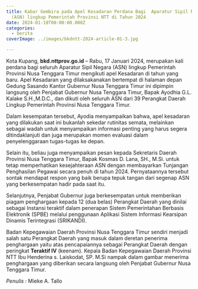 ```yaml
---
title: Kabar Gembira pada Apel Kesadaran Perdana Bagi  Aparatur Sipil Negara
  (ASN) lingkup Pemerintah Provinsi NTT di Tahun 2024
date: 2024-01-18T00:00:00.000Z
categories:
  - berita
coverImage: ../images/bkdntt-2024-article-01-3.jpg

---
```


Kota Kupang, **bkd.nttprov.go.id** – Rabu, 17 Januari 2024, merupakan kali perdana bagi seluruh Aparatur Sipil Negara (ASN) lingkup Pemerintah Provinsi Nusa Tenggara Timur mengikuti apel Kesadaran di tahun yang baru. Apel Kesadaran yang dilaksakanakan bertempat di halaman depan Gedung Sasando Kantor Gubernur Nusa Tenggara Timur ini dipimpin langsung oleh Penjabat Gubernur Nusa Tenggara Timur, Bapak Ayodhia G.L. Kalake S.H.,M.D.C., dan dikuti oleh seluruh ASN dari 39 Perangkat Daerah Lingkup Pemerintah Provinsi Nusa Tenggara Timur.

Dalam kesempatan tersebut, Ayodia menyampaikan bahwa, apel kesadaran yang dilakukan saat ini bukanlah sekedar rutinitas semata, melainkan sebagai wadah untuk menyampaikan informasi penting yang harus segera ditindaklanjuti dan juga merupakan momen evaluasi dalam penyelenggaraan tugas-tugas ke depan.

Selain itu, beliau juga menyampaikan pesan kepada Sekretaris Daerah Provinsi Nusa Tenggara Timur, Bapak Kosmas D. Lana, SH., M.Si. untuk tetap memperhatikan kesejahteraan ASN dengan membayarkan Tunjangan Penghasilan Pegawai secara penuh di tahun 2024. Pernyataannya tersebut sontak mendapat respon yang baik berupa tepuk tangan dari segenap ASN yang berkesempatan hadir pada saat itu.

Selanjutnya, Penjabat Gubernur juga berkesempatan untuk memberikan piagam penghargaan kepada 12 (dua belas) Perangkat Daerah yang dinilai sebagai Instansi teraktif dalam penerapan Sistem Pemerintahan Berbasis Elektronik (SPBE) melalui penggunaan Aplikasi Sistem Informasi Kearsipan Dinamis Terintegrasi (SRIKANDI).

Badan Kepegawaian Daerah Provinsi Nusa Tenggara Timur sendiri menjadi salah satu Perangkat Daerah yang masuk dalam deretan penerima penghargaan yaitu atas pencapaiannya sebagai Perangkat Daerah dengan peringkat **Teraktif IV** (keenam). Kepala Badan Kepegawaian Daerah Provinsi NTT Ibu Henderina s. Laiskodat, SP. M.Si nampak dalam gambar menerima penghargaan yang diberikan secara langsung oleh Penjabat Gubernur Nusa Tenggara Timur.

*Penulis :* Mieke A. Tallo

